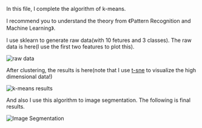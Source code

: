 In this file, I complete the algorithm of k-means. 

I recommend you to understand the theory from 《Pattern Recognition and Machine Learning》.

I use sklearn to generate raw data(with 10 fetures and 3 classes). The raw data is here(I use the first two features to plot this).

![raw data](https://github.com/liziniu/machine_learning_2018_spring/blob/master/k-means/raw%20data.png)

After clustering, the results is here(note that I use [t-sne](https://github.com/liziniu/machine_learning_2018_spring/blob/master/k-means/t-sne-tutorial.ipynb) to visualize the high dimensional data!)

![k-means results](https://github.com/liziniu/machine_learning_2018_spring/blob/master/k-means/k-means%20results.png)

And also I use this algorithm to image segmentation. The following is final results.

![Image Segmentation](https://github.com/liziniu/machine_learning_2018_spring/blob/master/k-means/image_segementation.png)
